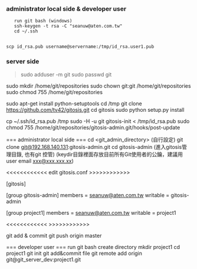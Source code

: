 ### administrator local side & developer user

```
   run git bash (windows)
   ssh-keygen -t rsa -C "seanuw@aten.com.tw"
   cd ~/.ssh


scp id_rsa.pub username@servername:/tmp/id_rsa.user1.pub
```

### server side

>sudo adduser -m git
>sudo passwd git

sudo mkdir /home/git/repositories
sudo chown git:git /home/git/repositories
sudo chmod 755 /home/git/repositories

sudo apt-get install python-setuptools
cd /tmp
git clone https://github.com/tv42/gitosis.git
cd gitosis
sudo python setup.py install

cp ~/.ssh/id_rsa.pub /tmp
sudo -H -u git gitosis-init < /tmp/id_rsa.pub
sudo chmod 755 /home/git/repositories/gitosis-admin.git/hooks/post-update

=== administrator local side ===
cd <git_admin_directory> (自行設定)
git clone git@192.168.140.131:gitosis-admin.git
cd gitosis-admin (進入gitosis管理目錄, 也有git 控管)
(keydir目錄裡面存放目前所有Git使用者的公鑰，建議用user email  xxx@xxx.xxx.xx)


<<<<<<<<<<<<  edit gitosis.conf >>>>>>>>>>>>

[gitosis]

[group gitosis-admin]
members = seanuw@aten.com.tw
writable = gitosis-admin

[group project1]
members = seanuw@aten.com.tw
writable = project1

<<<<<<<<<<<<  >>>>>>>>>>>>

git add & commit
git push origin master





=== developer user  ===
run git bash
create directory 
mkdir project1 
cd project1
git init
git add&commit file
git remote add origin git@git_server_dev:project1.git
